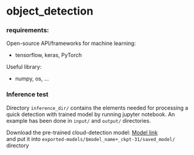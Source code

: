 # object_detection

### requirements:  
Open-source API/frameworks for machine learning:  
- tensorflow, keras, PyTorch  

Useful library:  
- numpy, os, ...



### Inference test
Directory `inference_dir/` contains the elements needed for processing a quick detection with trained model by running jupyter notebook. 
An example has been done in `input/` and `output/` directories.

Download the pre-trained cloud-detection model: [Model link](https://drive.google.com/uc?id=1pekFSYzIDtVY15F9VJUVOtNXAr6oW5Dy&export=download)  
and put it into `exported-models/$model_name+_ckpt-31/saved_model/` directory
